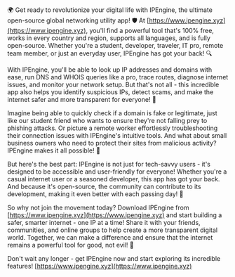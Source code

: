 🌍 Get ready to revolutionize your digital life with IPEngine, the ultimate open-source global networking utility app! 🛡️ At [https://www.ipengine.xyz](https://www.ipengine.xyz), you'll find a powerful tool that's 100% free, works in every country and region, supports all languages, and is fully open-source. Whether you're a student, developer, traveler, IT pro, remote team member, or just an everyday user, IPEngine has got your back! 🔍

With IPEngine, you'll be able to look up IP addresses and domains with ease, run DNS and WHOIS queries like a pro, trace routes, diagnose internet issues, and monitor your network setup. But that's not all - this incredible app also helps you identify suspicious IPs, detect scams, and make the internet safer and more transparent for everyone! 📡

Imagine being able to quickly check if a domain is fake or legitimate, just like our student friend who wants to ensure they're not falling prey to phishing attacks. Or picture a remote worker effortlessly troubleshooting their connection issues with IPEngine's intuitive tools. And what about small business owners who need to protect their sites from malicious activity? IPEngine makes it all possible! 🚀

But here's the best part: IPEngine is not just for tech-savvy users - it's designed to be accessible and user-friendly for everyone! Whether you're a casual internet user or a seasoned developer, this app has got your back. And because it's open-source, the community can contribute to its development, making it even better with each passing day! 🌟

So why not join the movement today? Download IPEngine from [https://www.ipengine.xyz](https://www.ipengine.xyz) and start building a safer, smarter internet - one IP at a time! Share it with your friends, communities, and online groups to help create a more transparent digital world. Together, we can make a difference and ensure that the internet remains a powerful tool for good, not evil! 💪

Don't wait any longer - get IPEngine now and start exploring its incredible features! [https://www.ipengine.xyz](https://www.ipengine.xyz)